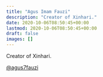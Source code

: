```yaml
---
title: "Agus Imam Fauzi"
description: "Creator of Xinhari."
date: 2020-10-06T08:50:45+00:00
lastmod: 2020-10-06T08:50:45+00:00
draft: false
images: []
---
```


Creator of Xinhari.

[@agus7fauzi](https://twitter.com/agus7fauzi)
